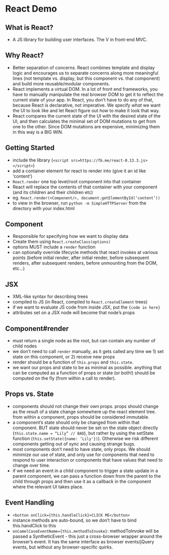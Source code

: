 # React Demo

## What is React?
- A JS library for building user interfaces.  The V in front-end MVC. 

## Why React?
- Better separation of concerns.  React combines template and display logic and encourages us to separate concerns along more meaningful lines (not template vs. display, but this component vs. that component) and build more reusable/modular components. 
- React implements a virtual DOM.  In a lot of front end frameworks, you have to manually manipulate the real browser DOM to get it to reflect the current state of your app.  In React, you don’t have to do any of that, because React is declarative, not imperative.  We specify *what* we want the UI to look like and let React figure out *how* to make it look that way.
- React compares the current state of the UI with the desired state of the UI, and then calculates the minimal set of DOM mutations to get from one to the other.  Since DOM mutations are expensive, minimizing them in this way is a BIG WIN.

## Getting Started
- include the library (`<script src=https://fb.me/react-0.13.3.js></script>`)
- add a container element for react to render into (give it an id like ‘content’)
- `React.render` one top level/root component into that container
- React will replace the contents of that container with your component (and its children and their children etc)
- eg. `React.render(<Component/>, document.getElementById(‘content’))`
- to view in the browser, run `python -m SimpleHTTPServer` from the directory with your index.html

## Component
- Responsible for specifying how we want to display data
- Create them using `React.createClass(options)`
- options MUST include a `render` function
- can optionally override lifecycle methods that react invokes at various points (before initial render, after initial render, before subsequent renders, after subsequent renders, before unmounting from the DOM, etc...)

## JSX
- XML-like syntax for describing trees
- compiled to JS (in React, compiled to `React.createElement` trees)
- if we want to evaluate JS code from inside JSX, put the `{code in here}`
- attributes set on a JSX node will become that node’s props

## Component#render
- must return a single node as the root, but can contain any number of child nodes
- we don’t need to call `render` manually, as it gets called any time we 1) set state on this component, or 2) receive new props
- render should be a function of `this.props` and `this.state`.  
- we want our props and state to be as minimal as possible.  anything that can be computed as a function of props or state (or both!) should be computed on the fly (from within a call to render).

## Props vs. State
- components should not change their own props.  props should change as the result of a state change somewhere up the react element tree.  from within a component, props should be considered immutable.
- a component’s state should only be changed from within that component.  BUT state should never be set on the state object directly (`this.state.name = “Lily” // BAD`), but rather by using the setState function (`this.setState({name: ‘Lily'})`).  Otherwise we risk different components getting out of sync and causing strange bugs.
- most components don’t need to have state, only props.  We should minimize our use of state, and only use for components that need to respond to user interaction or components that have values that need to change over time.
- if we need an event in a child component to trigger a state update in a parent component, we can pass a function down from the parent to the child through props and then use it as a callback in the component where the relevant UI takes place.

## Event Handling
- `<button onClick={this.handleClick}>CLICK ME</button>`
- instance methods are auto-bound, so we don’t have to bind this.handClick to this
- `onCamelCaseEventName={this.methodToInvoke}`: methodToInvoke will be passed a SyntheticEvent - this just a cross-browser wrapper around the browser’s event.  It has the same interface as browser events/jQuery events, but without any browser-specific quirks.
